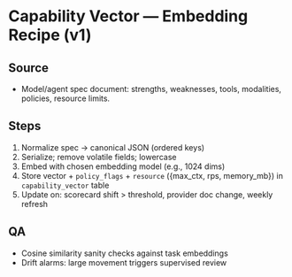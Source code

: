 # Capability Vector — Embedding Recipe (v1)

## Source
- Model/agent spec document: strengths, weaknesses, tools, modalities, policies, resource limits.

## Steps
1) Normalize spec → canonical JSON (ordered keys)
2) Serialize; remove volatile fields; lowercase
3) Embed with chosen embedding model (e.g., 1024 dims)
4) Store vector + `policy_flags` + `resource` ({max_ctx, rps, memory_mb}) in `capability_vector` table
5) Update on: scorecard shift > threshold, provider doc change, weekly refresh

## QA
- Cosine similarity sanity checks against task embeddings
- Drift alarms: large movement triggers supervised review
